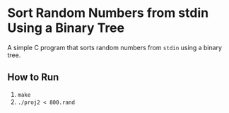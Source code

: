 # Sort Random Numbers from stdin Using a Binary Tree
A simple C program that sorts random numbers from `stdin` using a binary tree.

## How to Run
1. `make`
2. `./proj2 < 800.rand`
